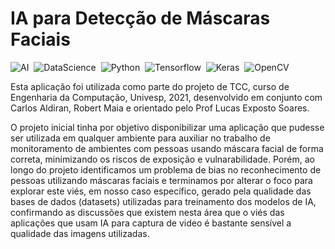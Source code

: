 
# IA para Detecção de Máscaras Faciais

![AI](https://img.shields.io/badge/Artificial_Intelligence-FF0000?style=for-the-badge&logo=AI&labelColor=1f004e)&nbsp; 
![DataScience](https://img.shields.io/badge/-Data_Science-3498DB?style=for-the-badge&logo=teste&labelColor=1f004e)&nbsp;
![Python](https://img.shields.io/badge/Python-3776AB?style=for-the-badge&logo=python&logoColor=white)&nbsp;
![Tensorflow](https://img.shields.io/badge/Tensorflow-e87200?style=for-the-badge&logo=tensorflow&logoColor=white)&nbsp;
![Keras](https://img.shields.io/badge/Keras-d82c20?style=for-the-badge&logo=keras&logoColor=white)&nbsp;
![OpenCV](https://img.shields.io/badge/OpenCV-0b31a5?style=for-the-badge&logo=opencv&logoColor=white)&nbsp;

<p> Esta aplicação foi utilizada como parte do projeto de TCC, curso de Engenharia da Computação, Univesp, 2021, desenvolvido em conjunto com Carlos Aldiran, Robert Maia e orientado pelo Prof Lucas Exposto Soares.</p> 

<p> O projeto inicial tinha por objetivo disponibilizar uma aplicação que pudesse ser utilizada em qualquer ambiente para auxiliar no trabalho de monitoramento de ambientes com pessoas usando máscara facial de forma correta, minimizando os riscos de exposição e vulnarabilidade. Porém, ao longo do projeto identificamos um problema de bias no reconhecimento de pessoas utilizando máscaras faciais e terminamos por alterar o foco para explorar este viés, em nosso caso específico, gerado pela qualidade das bases de dados (datasets) utilizadas para treinamento dos modelos de IA, confirmando as discussões que existem nesta área que o viés das aplicações que usam IA para captura de video é bastante sensível a qualidade das imagens utilizadas.</p>  
